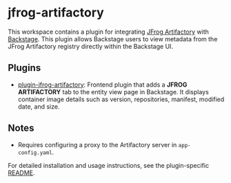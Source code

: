 # jfrog-artifactory

This workspace contains a plugin for integrating [JFrog Artifactory](https://jfrog.com/artifactory/) with [Backstage](https://backstage.io/). This plugin allows Backstage users to view metadata from the JFrog Artifactory registry directly within the Backstage UI.

## Plugins

- [plugin-jfrog-artifactory](./plugin-jfrog-artifactory/README.md): Frontend plugin that adds a **JFROG ARTIFACTORY** tab to the entity view page in Backstage. It displays container image details such as version, repositories, manifest, modified date, and size.

## Notes

- Requires configuring a proxy to the Artifactory server in `app-config.yaml`.

For detailed installation and usage instructions, see the plugin-specific [README](./plugins/jfrog-artifactory/README.md).
